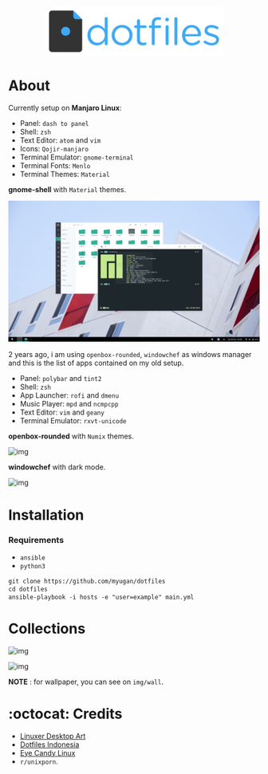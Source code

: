 <p align="center">
  <img width="358" height="100" src="img/dotfiles.png">
</p>

About
=====

Currently setup on **Manjaro Linux**:

- Panel: `dash to panel`
- Shell: `zsh`
- Text Editor: `atom` and `vim`
- Icons: `Qojir-manjaro`
- Terminal Emulator: `gnome-terminal`
- Terminal Fonts: `Menlo`
- Terminal Themes: `Material`

**gnome-shell** with `Material` themes.

![img](img/material.png)

2 years ago, i am using `openbox-rounded`, `windowchef` as windows manager and this is the list of apps contained on my old setup.

- Panel: `polybar` and `tint2`
- Shell: `zsh`
- App Launcher: `rofi` and `dmenu`
- Music Player: `mpd` and `ncmpcpp`
- Text Editor: `vim` and `geany`
- Terminal Emulator: `rxvt-unicode`

**openbox-rounded** with `Numix` themes.

![img](img/numix.png)

**windowchef** with dark mode.

![img](img/pebble.png)

Installation
=====

### Requirements
- `ansible`
- `python3`


```
git clone https://github.com/myugan/dotfiles
cd dotfiles
ansible-playbook -i hosts -e "user=example" main.yml
```

Collections
=====

![img](img/arc.png)

![img](img/groove.png)

**NOTE** : for wallpaper, you can see on `img/wall`.

:octocat: Credits
=====

- [Linuxer Desktop Art](https://web.facebook.com/groups/linuxart)
- [Dotfiles Indonesia](https://t.me/dotfiles_id)
- [Eye Candy Linux](https://plus.google.com/communities/104794997718869399105)
- `r/unixporn`.
